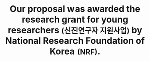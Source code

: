 ---
layout: news
title: Our proposal was awarded the research grant for young researchers <small>(신진연구자 지원사업)</small> by National Research Foundation of Korea <small>(NRF)</small>.
images:
members:
YYYY: "2020"
MM: "02"
DD:
links:
  - url: '#'
alterlink: 1
---
